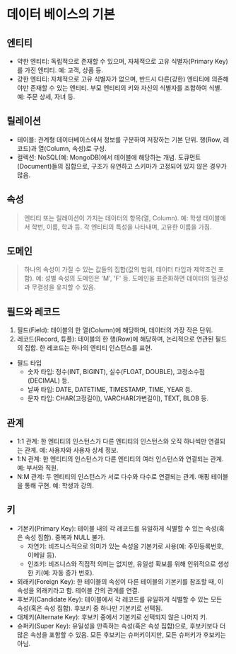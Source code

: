 # 데이터 베이스의 기본

## 엔티티
- 약한 엔티티: 독립적으로 존재할 수 있으며, 자체적으로 고유 식별자(Primary Key)를 가진 엔티티. 예: 고객, 상품 등.
- 강한 엔티티: 자체적으로 고유 식별자가 없으며, 반드시 다른(강한) 엔티티에 의존해야만 존재할 수 있는 엔티티. 부모 엔티티의 키와 자신의 식별자를 조합하여 식별. 예: 주문 상세, 자녀 등.
## 릴레이션
- 테이블: 관계형 데이터베이스에서 정보를 구분하여 저장하는 기본 단위. 행(Row, 레코드)과 열(Column, 속성)로 구성.
- 컬렉션: NoSQL(예: MongoDB)에서 테이블에 해당하는 개념. 도큐먼트(Document)들의 집합으로, 구조가 유연하고 스키마가 고정되어 있지 않은 경우가 많음.
## 속성
> 엔티티 또는 릴레이션이 가지는 데이터의 항목(열, Column). 예: 학생 테이블에서 학번, 이름, 학과 등. 각 엔티티의 특성을 나타내며, 고유한 이름을 가짐.
## 도메인
> 하나의 속성이 가질 수 있는 값들의 집합(값의 범위, 데이터 타입과 제약조건 포함). 예: 성별 속성의 도메인은 'M', 'F' 등. 도메인을 표준화하면 데이터의 일관성과 무결성을 유지할 수 있음.
## 필드와 레코드
1. 필드(Field): 테이블의 한 열(Column)에 해당하며, 데이터의 가장 작은 단위.
2. 레코드(Record, 튜플): 테이블의 한 행(Row)에 해당하며, 논리적으로 연관된 필드의 집합. 한 레코드는 하나의 엔티티 인스턴스를 표현.
- 필드 타입
  - 숫자 타입: 정수(INT, BIGINT), 실수(FLOAT, DOUBLE), 고정소수점(DECIMAL) 등.
  - 날짜 타입: DATE, DATETIME, TIMESTAMP, TIME, YEAR 등.
  - 문자 타입: CHAR(고정길이), VARCHAR(가변길이), TEXT, BLOB 등.

## 관계
- 1:1 관계: 한 엔티티의 인스턴스가 다른 엔티티의 인스턴스와 오직 하나씩만 연결되는 관계. 예: 사용자와 사용자 상세 정보.
- 1:N 관계: 한 엔티티의 인스턴스가 다른 엔티티의 여러 인스턴스와 연결되는 관계. 예: 부서와 직원.
- N:M 관계: 두 엔티티의 인스턴스가 서로 다수와 다수로 연결되는 관계. 매핑 테이블을 통해 구현. 예: 학생과 강의.
## 키
- 기본키(Primary Key): 테이블 내의 각 레코드를 유일하게 식별할 수 있는 속성(혹은 속성 집합). 중복과 NULL 불가.
  - 자연키: 비즈니스적으로 의미가 있는 속성을 기본키로 사용(예: 주민등록번호, 이메일 등).
  - 인조키: 비즈니스와 직접적 의미는 없지만, 유일성 확보를 위해 인위적으로 생성한 키(예: 자동 증가 번호).
- 외래키(Foreign Key): 한 테이블의 속성이 다른 테이블의 기본키를 참조할 때, 이 속성을 외래키라고 함. 테이블 간의 관계를 연결.
- 후보키(Candidate Key): 테이블에서 각 레코드를 유일하게 식별할 수 있는 모든 속성(혹은 속성 집합). 후보키 중 하나만 기본키로 선택됨.
- 대체키(Alternate Key): 후보키 중에서 기본키로 선택되지 않은 나머지 키.
- 슈퍼키(Super Key): 유일성을 만족하는 속성(혹은 속성 집합)으로, 후보키보다 더 많은 속성을 포함할 수 있음. 모든 후보키는 슈퍼키이지만, 모든 슈퍼키가 후보키는 아님.

